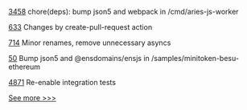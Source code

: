 
[3458](https://github.com/hyperledger/aries-framework-go/pull/3458) chore(deps): bump json5 and webpack in /cmd/aries-js-worker

[633](https://github.com/hyperledger/aries-agent-test-harness/pull/633) Changes by create-pull-request action

[714](https://github.com/hyperledger/aries-vcx/pull/714) Minor renames, remove unnecessary asyncs

[50](https://github.com/hyperledger-labs/yui-docs/pull/50) Bump json5 and @ensdomains/ensjs in /samples/minitoken-besu-ethereum

[4871](https://github.com/hyperledger/besu/pull/4871) Re-enable integration tests


[See more >>>](https://start-here.hyperledger.org/pull-requests)

